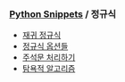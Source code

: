 ### [Python Snippets](../README.md) / 정규식
- [재귀 정규식](재귀%20정규식.md)
- [정규식 옵션들](정규식%20옵션들.md)
- [주석문 처리하기](주석문%20처리하기.md)
- [탐욕적 알고리즘](탐욕적%20알고리즘.md)